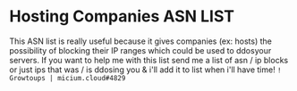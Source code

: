 # Hosting Companies ASN LIST
This ASN list is really useful because it gives companies (ex: hosts) the possibility of blocking their IP ranges which could be used to ddos ​​your servers.
If you want to help me with this list send me a list of asn / ip blocks or just ips that was / is ddosing you & i'll add it to list when i'll have time! 
```! Growtoups | micium.cloud#4829```
